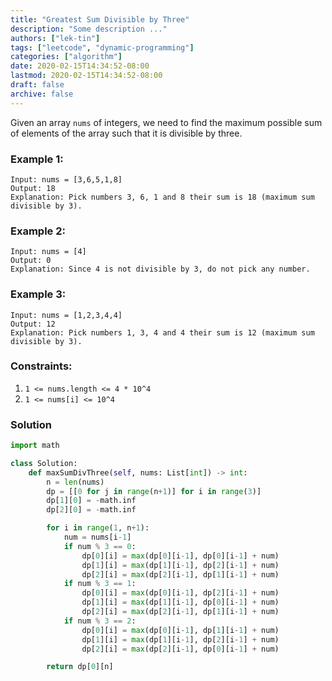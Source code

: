 ```yaml
---
title: "Greatest Sum Divisible by Three"
description: "Some description ..."
authors: ["lek-tin"]
tags: ["leetcode", "dynamic-programming"]
categories: ["algorithm"]
date: 2020-02-15T14:34:52-08:00
lastmod: 2020-02-15T14:34:52-08:00
draft: false
archive: false
---
```

Given an array `nums` of integers, we need to find the maximum possible sum of elements of the array such that it is divisible by three.

### Example 1:
```
Input: nums = [3,6,5,1,8]
Output: 18
Explanation: Pick numbers 3, 6, 1 and 8 their sum is 18 (maximum sum divisible by 3).
```

### Example 2:
```
Input: nums = [4]
Output: 0
Explanation: Since 4 is not divisible by 3, do not pick any number.
```

### Example 3:
```
Input: nums = [1,2,3,4,4]
Output: 12
Explanation: Pick numbers 1, 3, 4 and 4 their sum is 12 (maximum sum divisible by 3).
```

### Constraints:
1. `1 <= nums.length <= 4 * 10^4`
2. `1 <= nums[i] <= 10^4`

### Solution
```python
import math

class Solution:
    def maxSumDivThree(self, nums: List[int]) -> int:
        n = len(nums)
        dp = [[0 for j in range(n+1)] for i in range(3)]
        dp[1][0] = -math.inf
        dp[2][0] = -math.inf

        for i in range(1, n+1):
            num = nums[i-1]
            if num % 3 == 0:
                dp[0][i] = max(dp[0][i-1], dp[0][i-1] + num)
                dp[1][i] = max(dp[1][i-1], dp[2][i-1] + num)
                dp[2][i] = max(dp[2][i-1], dp[1][i-1] + num)
            if num % 3 == 1:
                dp[0][i] = max(dp[0][i-1], dp[2][i-1] + num)
                dp[1][i] = max(dp[1][i-1], dp[0][i-1] + num)
                dp[2][i] = max(dp[2][i-1], dp[1][i-1] + num)
            if num % 3 == 2:
                dp[0][i] = max(dp[0][i-1], dp[1][i-1] + num)
                dp[1][i] = max(dp[1][i-1], dp[2][i-1] + num)
                dp[2][i] = max(dp[2][i-1], dp[0][i-1] + num)

        return dp[0][n]
```
